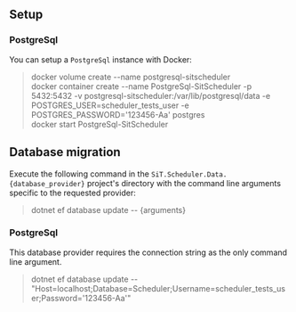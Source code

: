 ## Setup

### PostgreSql

You can setup a `PostgreSql` instance with Docker:

> docker volume create --name postgresql-sitscheduler
> <br />
> docker container create --name PostgreSql-SitScheduler -p 5432:5432 -v postgresql-sitscheduler:/var/lib/postgresql/data -e POSTGRES_USER=scheduler_tests_user -e POSTGRES_PASSWORD='123456-Aa' postgres
> <br />
> docker start PostgreSql-SitScheduler

## Database migration

Execute the following command in the `SiT.Scheduler.Data.{database_provider}` project's directory with the command line arguments specific to the requested provider:

> dotnet ef database update -- {arguments}

### PostgreSql

This database provider requires the connection string as the only command line argument.

> dotnet ef database update -- "Host=localhost;Database=Scheduler;Username=scheduler_tests_user;Password='123456-Aa'"
